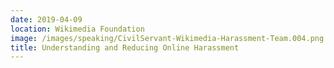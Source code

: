 ```yaml
---
date: 2019-04-09
location: Wikimedia Foundation
image: /images/speaking/CivilServant-Wikimedia-Harassment-Team.004.png
title: Understanding and Reducing Online Harassment
---
```

